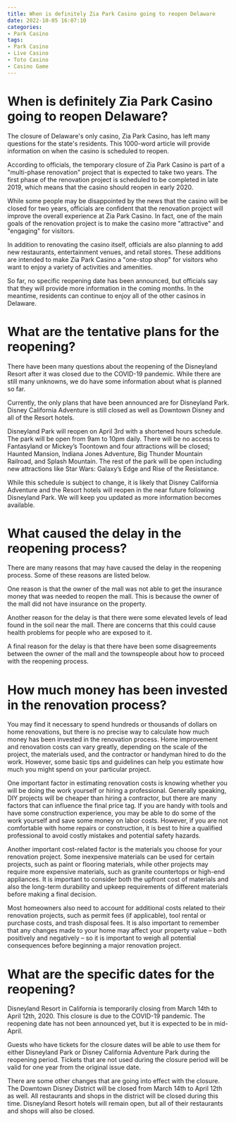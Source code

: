 ```yaml
---
title: When is definitely Zia Park Casino going to reopen Delaware
date: 2022-10-05 16:07:10
categories:
- Park Casino
tags:
- Park Casino
- Live Casino
- Toto Casino
- Casino Game
---
```



#  When is definitely Zia Park Casino going to reopen Delaware?

The closure of Delaware's only casino, Zia Park Casino, has left many questions for the state's residents. This 1000-word article will provide information on when the casino is scheduled to reopen.

According to officials, the temporary closure of Zia Park Casino is part of a "multi-phase renovation" project that is expected to take two years. The first phase of the renovation project is scheduled to be completed in late 2019, which means that the casino should reopen in early 2020.

While some people may be disappointed by the news that the casino will be closed for two years, officials are confident that the renovation project will improve the overall experience at Zia Park Casino. In fact, one of the main goals of the renovation project is to make the casino more "attractive" and "engaging" for visitors.

In addition to renovating the casino itself, officials are also planning to add new restaurants, entertainment venues, and retail stores. These additions are intended to make Zia Park Casino a "one-stop shop" for visitors who want to enjoy a variety of activities and amenities.

So far, no specific reopening date has been announced, but officials say that they will provide more information in the coming months. In the meantime, residents can continue to enjoy all of the other casinos in Delaware.

#  What are the tentative plans for the reopening? 

There have been many questions about the reopening of the Disneyland Resort after it was closed due to the COVID-19 pandemic. While there are still many unknowns, we do have some information about what is planned so far.

Currently, the only plans that have been announced are for Disneyland Park. Disney California Adventure is still closed as well as Downtown Disney and all of the Resort hotels.

Disneyland Park will reopen on April 3rd with a shortened hours schedule. The park will be open from 9am to 10pm daily. There will be no access to Fantasyland or Mickey’s Toontown and four attractions will be closed; Haunted Mansion, Indiana Jones Adventure, Big Thunder Mountain Railroad, and Splash Mountain. The rest of the park will be open including new attractions like Star Wars: Galaxy’s Edge and Rise of the Resistance.

While this schedule is subject to change, it is likely that Disney California Adventure and the Resort hotels will reopen in the near future following Disneyland Park. We will keep you updated as more information becomes available.

#  What caused the delay in the reopening process? 

There are many reasons that may have caused the delay in the reopening process. Some of these reasons are listed below. 

One reason is that the owner of the mall was not able to get the insurance money that was needed to reopen the mall. This is because the owner of the mall did not have insurance on the property. 

Another reason for the delay is that there were some elevated levels of lead found in the soil near the mall. There are concerns that this could cause health problems for people who are exposed to it. 

A final reason for the delay is that there have been some disagreements between the owner of the mall and the townspeople about how to proceed with the reopening process.

#  How much money has been invested in the renovation process? 

You may find it necessary to spend hundreds or thousands of dollars on home renovations, but there is no precise way to calculate how much money has been invested in the renovation process. Home improvement and renovation costs can vary greatly, depending on the scale of the project, the materials used, and the contractor or handyman hired to do the work. However, some basic tips and guidelines can help you estimate how much you might spend on your particular project. 

One important factor in estimating renovation costs is knowing whether you will be doing the work yourself or hiring a professional. Generally speaking, DIY projects will be cheaper than hiring a contractor, but there are many factors that can influence the final price tag. If you are handy with tools and have some construction experience, you may be able to do some of the work yourself and save some money on labor costs. However, if you are not comfortable with home repairs or construction, it is best to hire a qualified professional to avoid costly mistakes and potential safety hazards.

Another important cost-related factor is the materials you choose for your renovation project. Some inexpensive materials can be used for certain projects, such as paint or flooring materials, while other projects may require more expensive materials, such as granite countertops or high-end appliances. It is important to consider both the upfront cost of materials and also the long-term durability and upkeep requirements of different materials before making a final decision.

Most homeowners also need to account for additional costs related to their renovation projects, such as permit fees (if applicable), tool rental or purchase costs, and trash disposal fees. It is also important to remember that any changes made to your home may affect your property value – both positively and negatively – so it is important to weigh all potential consequences before beginning a major renovation project.

#  What are the specific dates for the reopening?

Disneyland Resort in California is temporarily closing from March 14th to April 12th, 2020. This closure is due to the COVID-19 pandemic. The reopening date has not been announced yet, but it is expected to be in mid-April.

Guests who have tickets for the closure dates will be able to use them for either Disneyland Park or Disney California Adventure Park during the reopening period. Tickets that are not used during the closure period will be valid for one year from the original issue date.

There are some other changes that are going into effect with the closure. The Downtown Disney District will be closed from March 14th to April 12th as well. All restaurants and shops in the district will be closed during this time. Disneyland Resort hotels will remain open, but all of their restaurants and shops will also be closed.